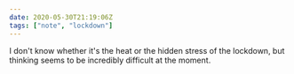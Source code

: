 ```yaml
---
date: 2020-05-30T21:19:06Z
tags: ["note", "lockdown"]
---
```


I don't know whether it's the heat or the hidden stress of the lockdown, but thinking seems to be incredibly difficult at the moment.
